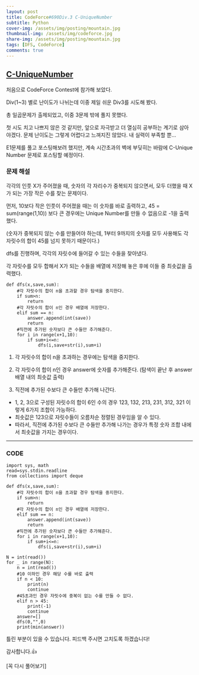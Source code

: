 ```yaml
---
layout: post
title: CodeForce#690Div.3 C-UniqueNumber
subtitle: Python
cover-img: /assets/img/posting/mountain.jpg
thumbnail-img: /assets/img/codeforce.jpg
share-img: /assets/img/posting/mountain.jpg
tags: [DFS, CodeForce]
comments: true
---
```


## [C-UniqueNumber](https://codeforces.com/contest/1462/problem/C)

처음으로 CodeForce Contest에 참가해 보았다.

Div(1~3) 별로 난이도가 나뉘는데 이중 제일 쉬운 Div3를 시도해 봤다.

총 일곱문제가 출제되었고, 이중 3문제 밖에 풀지 못했다.

첫 시도 치고 나쁘지 않은 것 같지만, 앞으로 자극받고 더 열심히 공부하는 계기로 삼아야겠다. 문제 난이도는 그렇게 어렵다고 느껴지진 않았다. 내 실력이 부족할 뿐...

E1문제를 풀고 포스팅해보려 했지만, 계속 시간초과의 벽에 부딪히는 바람에 C-Unique Number 문제로 포스팅할 예정이다.

### 문제 해설

각각의 인풋 X가 주어졌을 때, 숫자의 각 자리수가 중복되지 않으면서, 모두 더했을 때 X가 되는 가장 작은 수를 찾는 문제이다.

먼저, 10보다 작은 인풋이 주어졌을 때는 이 숫자를 바로 출력하고, 45 = sum(range(1,10)) 보다 큰 경우에는 Unique Number를 만들 수 없음으로 -1을 출력했다.

(숫자가 중복되지 않는 수를 만들어야 하는데, 1부터 9까지의 숫자를 모두 사용해도 각 자릿수의 합이 45를 넘지 못하기 때문이다.)

dfs를 진행하며, 각각의 자릿수에 들어갈 수 있는 수들을 찾아냈다.

각 자릿수를 모두 합해서 X가 되는 수들을 배열에 저장해 놓은 후에 이들 중 최솟값을 출력했다.

```
def dfs(x,save,sum):
	#각 자릿수의 합이 n을 초과할 경우 탐색을 중지한다.
    if sum>n:
        return
    #각 자릿수의 합이 n인 경우 배열에 저장한다.
    elif sum == n:
        answer.append(int(save))
        return
	#직전에 추가된 숫자보다 큰 수들만 추가해준다.
    for i in range(x+1,10):
        if sum+i<=n:
            dfs(i,save+str(i),sum+i)
```

1) 각 자릿수의 합이 n을 초과하는 경우에는 탐색을 중지한다.

2) 각 자릿수의 합이 n인 경우 answer에 숫자를 추가해준다. (탐색이 끝난 후 answer배열 내의 최솟값 출력)

3) 직전에 추가된 수보다 큰 수들만 추가해 나간다.

-   1, 2, 3으로 구성된 자릿수의 합이 6인 수의 경우 123, 132, 213, 231, 312, 321 이렇게 6가지 조합이 가능하다.
-   최솟값은 123으로 자릿수들이 오름차순 정렬된 경우임을 알 수 있다.
-   따라서, 직전에 추가된 수보다 큰 수들만 추가해 나가는 경우가 특정 숫자 조합 내에서 최솟값을 가지는 경우이다.

---

### CODE

```
import sys, math
read=sys.stdin.readline
from collections import deque

def dfs(x,save,sum):
	#각 자릿수의 합이 n을 초과할 경우 탐색을 중지한다.
    if sum>n:
        return
    #각 자릿수의 합이 n인 경우 배열에 저장한다.
    elif sum == n:
        answer.append(int(save))
        return
	#직전에 추가된 숫자보다 큰 수들만 추가해준다.
    for i in range(x+1,10):
        if sum+i<=n:
            dfs(i,save+str(i),sum+i)

N = int(read())
for _ in range(N):
    n = int(read())
    #10 이하인 경우 해당 수를 바로 출력
    if n < 10:
        print(n)
        continue
   	#45초과인 경우 자릿수에 중복이 없는 수를 만들 수 없다.
    elif n > 45:
        print(-1)
        continue
    answer=[]
    dfs(0,"",0)
    print(min(answer))
```

틀린 부분이 있을 수 있습니다. 피드백 주시면 고치도록 하겠습니다!

감사합니다.👍

\[꼭 다시 풀어보기\]